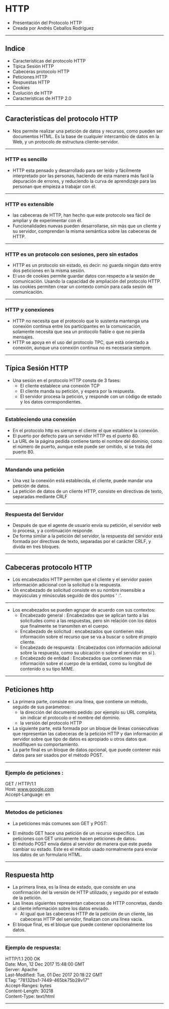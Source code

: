# HTTP

- Presentación del Protocolo HTTP
- Creada por Andrés Ceballos Rodríguez

---

## Indice

- Características del protocolo HTTP
- Típica Sesión HTTP
- Cabeceras protocolo HTTP
- Peticiones HTTP
- Respuestas HTTP
- Cookies
- Evolución de HTTP
- Características de HTTP 2.0

---

## Caracteristicas del protocolo HTTP
- Nos permite realizar una petición de datos y recursos, como pueden ser documentos HTML. Es la base de cualquier intercambio de datos en la Web, y un protocolo de estructura cliente-servidor.

---

### HTTP es sencillo
- HTTP esta pensado y desarrollado para ser leído y fácilmente interpretado por las personas, haciendo de esta manera más facil la depuración de errores, y reduciendo la curva de aprendizaje para las personan que empieza a trabajar con él.

---

### HTTP es extensible
- las cabeceras de HTTP, han hecho que este protocolo sea fácil de ampliar y de experimentar con él.
- Funcionalidades nuevas pueden desarrollarse, sin más que un cliente y su servidor, comprendan la misma semántica sobre las cabeceras de HTTP.

---

### HTTP es un protocolo con sesiones, pero sin estados
- HTTP es un protocolo sin estado, es decir: no guarda ningún dato entre dos peticiones en la mísma sesión.
- El uso de cookies permite guardar datos con respecto a la sesión de comunicación. Usando la capacidad de ampliación del protocolo HTTP.
- las cookies permiten crear un contexto común para cada sesión de comunicación.

---

### HTTP y conexiones

- HTTP no necesita que el protocolo que lo sustenta mantenga una conexión continua entre los participantes en la comunicación, solamente necesita que sea un protocolo fiable o que no pierda mensajes.
- HTTP se apoya en el uso del protocolo TPC, que está orientado a conexión, aunque una conexión continua no es necesaria siempre.

---

## Típica Sesión HTTP
- Una sesión en el protocolo HTTP consta de 3 fases:
  *  El cliente establece una conexión TCP
  * El cliente manda su petición, y espera por la respuesta.
  * El servidor procesa la petición, y responde con un código de estado y los datos correspondientes.

---
### Estableciendo una conexión

- En el protocolo http es siempre el cliente el que establece la conexión.
- El puerto por defecto para un servidor HTTP es el puerto 80.
- La URL de la página pedida contiene tanto el nombre del dominio, como el número de puerto, aunque este puede ser omitido, si se trata del puerto 80.

---

### Mandando una petición

- Una vez la conexión está establecida, el cliente, puede mandar una petición de datos.
- La  petición de datos de un cliente HTTP, consiste en directivas de texto, separadas mediante CRLF

---

### Respuesta del Servidor

- Después de que el agente de usuario envía su petición, el servidor web lo procesa, y a continuación responde.
- De forma similar a la petición del servidor, la respuesta del servidor está formada por directivas de texto, separadas por el carácter CRLF, y divida en tres bloques.

---

## Cabeceras protocolo HTTP

- Los encabezados HTTP permiten que el cliente y el servidor pasen información adicional con la solicitud o la respuesta.
- Un encabezado de solicitud consiste en su nombre insensible a mayúsculas y minúsculas seguido de dos puntos ' :'.

---

- Los encabezados se pueden agrupar de acuerdo con sus contextos:
  * Encabezado general : Encabezados que se aplican tanto a las solicitudes como a las respuestas, pero sin relación con los datos que finalmente se transmiten en el cuerpo.
  * Encabezado de solicitud : encabezados que contienen más información sobre el recurso que se va a buscar o sobre el propio cliente.
  * Encabezado de respuesta : Encabezados con información adicional sobre la respuesta, como su ubicación o sobre el servidor en sí ).
  * Encabezado de entidad : Encabezados que contienen más información sobre el cuerpo de la entidad, como su longitud de contenido o su tipo MIME.

---

## Peticiones http

- La primera parte, consiste en una linea, que contiene un método, seguido de sus parámetros:
  * la dirección del documento pedido: por ejemplo su URL completa, sin indicar el protocolo o el nombre del dominio.
  * la versión del protocolo HTTP
- La siguiente parte, está formada por un bloque de líneas consecutivas que representan las cabeceras de la petición HTTP y dan información al servidor sobre que tipo de datos es apropiado u otros datos que modifiquen su comportamiento. 
- La parte final es un bloque de datos opcional, que puede contener más datos para ser usados por el método POST.

---

### Ejemplo de peticiones :

GET / HTTP/1.1 <br>
Host: www.google.com <br>
Accept-Language: en <br>

---

### Metodos de peticiones

- La peticiones más comunes son  GET y POST:
 * El método GET hace una petición de un recurso específico. Las peticiones con GET unicamente hacen peticiones de datos.
 * El método POST envía datos al servidor de manera que este pueda cambiar su estado. Este es el método usado normalmente para enviar los datos de un  formulario HTML.

---

## Respuesta http

- La primera línea, es la línea de estado, que consiste en una confirmación del la versión de HTTP utilizado, y seguido por el estado de la petición.
- Las líneas siguientes representan cabeceras de HTTP concretas, dando al cliente información sobre los datos enviado.
  * Al igual que las cabeceras HTTP de la petición de un cliente, las cabeceras HTTP del servidor, finalizan con una línea vacía.
- El bloque final, es el bloque que puede contener opcionalmente los datos.

---

### Ejemplo de respuesta:

HTTP/1.1 200 OK <br>
Date: Mon, 12 Dec 2017 15:48:00 GMT <br>
Server: Apache <br>
Last-Modified: Tue, 01 Dec 2017 20:18:22 GMT <br>
ETag: "78132bs1-7449-465bk75b28v17" <br>
Accept-Ranges: bytes <br>
Content-Length: 30218 <br>
Content-Type: text/html <br>
<!DOCTYPE html... <br>

---
